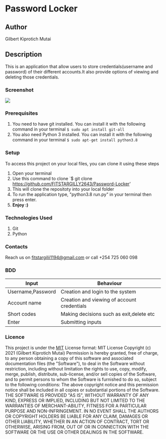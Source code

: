 # Password Locker
## Author
Gilbert Kiprotich Mutai
## Description
This is an application that allow users to store credentials(username and password) of their different accounts.It also provide options of viewing and deleting those credentials.
### Screenshot
![](./img/password-locker.png)
### Prerequisites
1. You need to have git installed.
You can install it with the following command in your terminal
`$ sudo apt install git-all`
1. You also need Python 3 installed.
You can install it with the following command in your terminal
`$ sudo apt-get install python3.8`
### Setup
To access this project on your local files, you can clone it using these steps
1. Open your terminal
1. Use this command to clone `$ git clone https://github.com/FITSTARGILLY2643/Password-Locker'
1. This will clone the repositoty into your local folder
1. To run the application type, "python3.8 run.py" in your terminal then press enter.
1. __Enjoy :)__
### Technologies Used
1. Git 
1. Python
### Contacts
Reach us on fitstargilii1194@gmail.com or call +254 725 060 098
### BDD
Input            | Behaviour
-----------------|-------------
Username,Password| Creation and login to the system
Account name     | Creation and viewing of account credentials
Short codes      | Making decisions such as exit,delete etc
Enter            | Submitting inputs
### Licence
This project is under the  [MIT](LICENSE)
License format:
MIT License
Copyright (c) 2021 (Gilbert Kiprotich Mutai)
Permission is hereby granted, free of charge, to any person obtaining a copy
of this software and associated documentation files (the "Software"), to deal
in the Software without restriction, including without limitation the rights
to use, copy, modify, merge, publish, distribute, sub-license, and/or sell
copies of the Software, and to permit persons to whom the Software is
furnished to do so, subject to the following conditions:
The above copyright notice and this permission notice shall be included in all
copies or substantial portions of the Software.
THE SOFTWARE IS PROVIDED "AS IS", WITHOUT WARRANTY OF ANY KIND, EXPRESS OR
IMPLIED, INCLUDING BUT NOT LIMITED TO THE WARRANTIES OF MERCHANT-ABILITY,
FITNESS FOR A PARTICULAR PURPOSE AND NON-INFRINGEMENT. IN NO EVENT SHALL THE
AUTHORS OR COPYRIGHT HOLDERS BE LIABLE FOR ANY CLAIM, DAMAGES OR OTHER
LIABILITY, WHETHER IN AN ACTION OF CONTRACT, TORT OR OTHERWISE, ARISING FROM,
OUT OF OR IN CONNECTION WITH THE SOFTWARE OR THE USE OR OTHER DEALINGS IN THE
SOFTWARE. 
